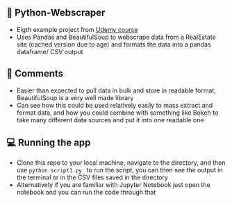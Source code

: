 ## 🐍 Python-Webscraper

- Eigth example project from [Udemy course](https://www.udemy.com/course/the-python-mega-course/)
- Uses Pandas and BeautifulSoup to webscrape data from a RealEstate site (cached version due to age) and formats the data into a pandas dataframe/ CSV output


## 📓 Comments

- Easier than expected to pull data in bulk and store in readable format, BeautifulSoup is a very well made library
- Can see how this could be used relatively easily to mass extract and format data, and how you could combine with something like Bokeh to take many different data sources and put it into one readable one


## 💻 Running the app

- Clone this repo to your local machine, navigate to the directory, and then use ``` python script1.py  ``` to run the script, you can then see the output in the terminal or in the CSV files saved in the directory
- Alternatively if you are familiar with Jupyter Notebook just open the notebook and you can run the code through that




